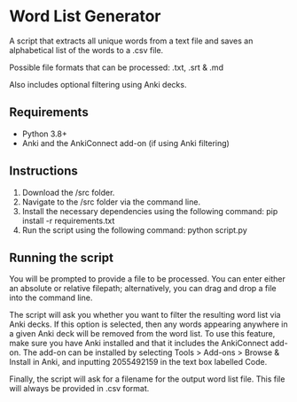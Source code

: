 # Word List Generator

A script that extracts all unique words from a text file and saves an alphabetical list of the words to a .csv file.

Possible file formats that can be processed: .txt, .srt & .md

Also includes optional filtering using Anki decks.

## Requirements

- Python 3.8+
- Anki and the AnkiConnect add-on (if using Anki filtering)

## Instructions

1. Download the /src folder.
2. Navigate to the /src folder via the command line.
3. Install the necessary dependencies using the following command: pip install -r requirements.txt
4. Run the script using the following command: python script.py

## Running the script

You will be prompted to provide a file to be processed. You can enter either an absolute or relative filepath; alternatively, you can drag and drop a file into the command line.

The script will ask you whether you want to filter the resulting word list via Anki decks. If this option is selected, then any words appearing anywhere in a given Anki deck will be removed from the word list. To use this feature, make sure you have Anki installed and that it includes the AnkiConnect add-on. The add-on can be installed by selecting Tools > Add-ons > Browse & Install in Anki, and inputting 2055492159 in the text box labelled Code.

Finally, the script will ask for a filename for the output word list file. This file will always be provided in .csv format.